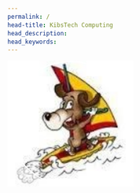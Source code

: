 ```yaml
---
permalink: /
head-title: KibsTech Computing
head_description: 
head_keywords: 
--- 
```



<div class="container" id="services">

  
<img src="/assets/images/avatar.png" />



</div>
